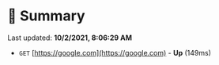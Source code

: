 # 📖 Summary
Last updated: **10/2/2021, 8:06:29 AM**

- `GET` [https://google.com](https://google.com) - **Up** (149ms)
